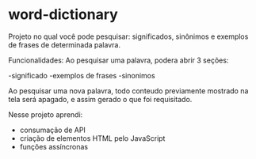 # word-dictionary
Projeto no qual você pode pesquisar: significados, sinônimos e exemplos de frases de determinada palavra.

Funcionalidades:
Ao pesquisar uma palavra, podera abrir 3 seções:

-significado
-exemplos de frases
-sinonimos

Ao pesquisar uma nova palavra, todo conteudo previamente mostrado na tela será apagado, e assim gerado o que foi requisitado.

Nesse projeto aprendi:
- consumação de API
- criação de elementos HTML pelo JavaScript
- funções assíncronas
